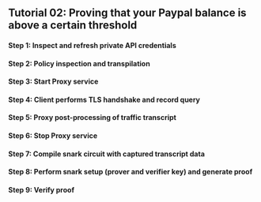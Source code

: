 ## Tutorial 02: Proving that your Paypal balance is above a certain threshold

#### Step 1: Inspect and refresh private API credentials

#### Step 2: Policy inspection and transpilation

#### Step 3: Start Proxy service

#### Step 4: Client performs TLS handshake and record query

#### Step 5: Proxy post-processing of traffic transcript

#### Step 6: Stop Proxy service

#### Step 7: Compile snark circuit with captured transcript data

#### Step 8: Perform snark setup (prover and verifier key) and generate proof

#### Step 9: Verify proof
